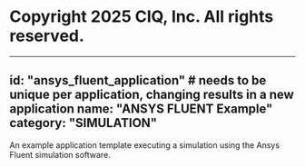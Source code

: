 # Copyright 2025 CIQ, Inc. All rights reserved.
---
id: "ansys_fluent_application" # needs to be **unique** per application, changing results in a new application
name: "ANSYS FLUENT Example"
category: "SIMULATION"
---
An example application template executing a simulation using the Ansys Fluent simulation software.
